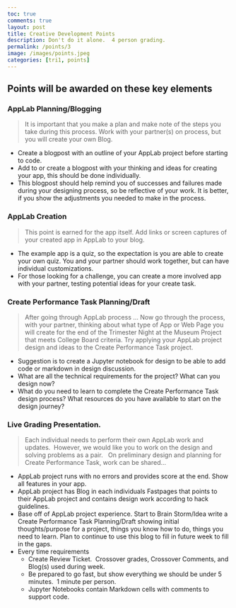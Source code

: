```yaml
---
toc: true
comments: true
layout: post
title: Creative Development Points
description: Don't do it alone.  4 person grading.
permalink: /points/3
image: /images/points.jpeg
categories: [tri1, points]
---
```


## Points will be awarded on these key elements

### AppLab Planning/Blogging  
> It is important that you make a plan and make note of the steps you take during this process.  Work with your partner(s) on process, but you will create your own Blog.
- Create a blogpost with an outline of your AppLab project before starting to code. 
- Add to or create a blogpost with your thinking and ideas for creating your app, this should be done individually.
- This blogpost should help remind you of successes and failures made during your designing process, so be reflective of your work.   It is better, if you show the adjustments you needed to make in the process.

### AppLab Creation 
> This point is earned for the app itself. Add links or screen captures of your created app in AppLab to your blog.
- The example app is a quiz, so the expectation is you are able to create your own quiz.  You and your partner should work together, but can have individual customizations.
- For those looking for a challenge, you can create a more involved app with your partner, testing potential ideas for your create task.

### Create Performance Task Planning/Draft
> After going through AppLab process ...  Now go through the process, with your partner, thinking about what type of App or Web Page you will create for the end of the Trimester Night at the Museum Project that meets College Board criteria.  Try applying your AppLab project design and ideas to the Create Performance Task project.
- Suggestion is to create a Jupyter notebook for design to be able to add code or markdown in design discussion.
- What are all the technical requirements for the project?  What can you design now?
- What do you need to learn to complete the Create Performance Task design process?  What resources do you have available to start on the design journey?


### Live Grading Presentation.  
> Each individual needs to perform their own AppLab work and updates.  However, we would like you to work on the design and solving problems as a pair.   On preliminary design and planning for Create Performance Task, work can be shared...
- AppLab project runs with no errors and provides score at the end.  Show all features in your app.
- AppLab project has Blog in each individuals Fastpages that points to their AppLab project and contains design work according to hack guidelines.
- Base off of AppLab project experience.  Start to Brain Storm/Idea write a Create Performance Task Planning/Draft showing initial thoughts/purpose for a project, things you know how to do, things you need to learn.  Plan to continue to use this blog to fill in future week to fill in the gaps.
- Every time requirements
    - Create Review Ticket.  Crossover grades, Crossover Comments, and Blog(s) used during week.
    - Be prepared to go fast, but show everything we should be under 5 minutes.  1 minute per person.
    - Jupyter Notebooks contain  Markdown cells with comments to support code.
 